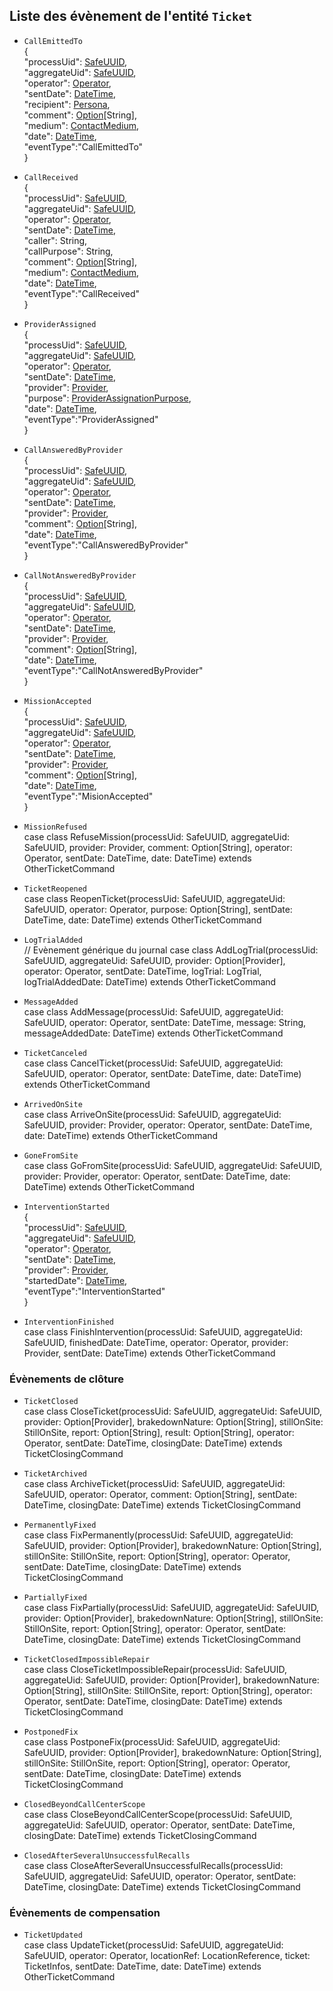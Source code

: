 ## Liste des évènement de l'entité `Ticket`

- `CallEmittedTo`  
{  
  "processUid": [SafeUUID](https://github.com/PerformanceIMMO/documentation/blob/master/Models.md#safeuuid),  
  "aggregateUid": [SafeUUID](https://github.com/PerformanceIMMO/documentation/blob/master/Models.md#safeuuid),  
  "operator": [Operator](https://github.com/PerformanceIMMO/documentation/blob/master/Models.md#operator-enum),  
  "sentDate": [DateTime](https://github.com/PerformanceIMMO/documentation/blob/master/Models.md#datetime),  
  "recipient": [Persona](https://github.com/PerformanceIMMO/documentation/blob/master/Models.md#persona-enum),  
  "comment": [Option](https://github.com/PerformanceIMMO/documentation/blob/master/Models.md#option)[String],  
  "medium": [ContactMedium](https://github.com/PerformanceIMMO/documentation/blob/master/Models.md#contactmedium-enum),  
  "date": [DateTime](https://github.com/PerformanceIMMO/documentation/blob/master/Models.md#datetime),  
  "eventType":"CallEmittedTo"  
}

- `CallReceived`  
{  
  "processUid": [SafeUUID](https://github.com/PerformanceIMMO/documentation/blob/master/Models.md#safeuuid),  
  "aggregateUid": [SafeUUID](https://github.com/PerformanceIMMO/documentation/blob/master/Models.md#safeuuid),  
  "operator": [Operator](https://github.com/PerformanceIMMO/documentation/blob/master/Models.md#operator-enum),  
  "sentDate": [DateTime](https://github.com/PerformanceIMMO/documentation/blob/master/Models.md#datetime),  
  "caller": String,  
  "callPurpose": String,  
  "comment": [Option](https://github.com/PerformanceIMMO/documentation/blob/master/Models.md#option)[String],  
  "medium": [ContactMedium](https://github.com/PerformanceIMMO/documentation/blob/master/Models.md#contactmedium-enum),  
  "date": [DateTime](https://github.com/PerformanceIMMO/documentation/blob/master/Models.md#datetime),  
  "eventType":"CallReceived"  
}

- `ProviderAssigned`  
{  
  "processUid": [SafeUUID](https://github.com/PerformanceIMMO/documentation/blob/master/Models.md#safeuuid),  
  "aggregateUid": [SafeUUID](https://github.com/PerformanceIMMO/documentation/blob/master/Models.md#safeuuid),  
  "operator": [Operator](https://github.com/PerformanceIMMO/documentation/blob/master/Models.md#operator-enum),  
  "sentDate": [DateTime](https://github.com/PerformanceIMMO/documentation/blob/master/Models.md#datetime),  
  "provider": [Provider](https://github.com/PerformanceIMMO/documentation/blob/master/Models.md#provider-enum),  
  "purpose": [ProviderAssignationPurpose](https://github.com/PerformanceIMMO/documentation/blob/master/Models.md#providerassignationpurpose-enum),  
  "date": [DateTime](https://github.com/PerformanceIMMO/documentation/blob/master/Models.md#datetime),  
  "eventType":"ProviderAssigned"  
}

- `CallAnsweredByProvider`  
{  
  "processUid": [SafeUUID](https://github.com/PerformanceIMMO/documentation/blob/master/Models.md#safeuuid),  
  "aggregateUid": [SafeUUID](https://github.com/PerformanceIMMO/documentation/blob/master/Models.md#safeuuid),  
  "operator": [Operator](https://github.com/PerformanceIMMO/documentation/blob/master/Models.md#operator-enum),  
  "sentDate": [DateTime](https://github.com/PerformanceIMMO/documentation/blob/master/Models.md#datetime),  
  "provider": [Provider](https://github.com/PerformanceIMMO/documentation/blob/master/Models.md#provider-enum),  
  "comment": [Option](https://github.com/PerformanceIMMO/documentation/blob/master/Models.md#option)[String],  
  "date": [DateTime](https://github.com/PerformanceIMMO/documentation/blob/master/Models.md#datetime),  
  "eventType":"CallAnsweredByProvider"  
}

- `CallNotAnsweredByProvider`  
{  
  "processUid": [SafeUUID](https://github.com/PerformanceIMMO/documentation/blob/master/Models.md#safeuuid),  
  "aggregateUid": [SafeUUID](https://github.com/PerformanceIMMO/documentation/blob/master/Models.md#safeuuid),  
  "operator": [Operator](https://github.com/PerformanceIMMO/documentation/blob/master/Models.md#operator-enum),  
  "sentDate": [DateTime](https://github.com/PerformanceIMMO/documentation/blob/master/Models.md#datetime),  
  "provider": [Provider](https://github.com/PerformanceIMMO/documentation/blob/master/Models.md#provider-enum),  
  "comment": [Option](https://github.com/PerformanceIMMO/documentation/blob/master/Models.md#option)[String],  
  "date": [DateTime](https://github.com/PerformanceIMMO/documentation/blob/master/Models.md#datetime),  
  "eventType":"CallNotAnsweredByProvider"  
}

- `MissionAccepted`  
{  
  "processUid": [SafeUUID](https://github.com/PerformanceIMMO/documentation/blob/master/Models.md#safeuuid),  
  "aggregateUid": [SafeUUID](https://github.com/PerformanceIMMO/documentation/blob/master/Models.md#safeuuid),  
  "operator": [Operator](https://github.com/PerformanceIMMO/documentation/blob/master/Models.md#operator-enum),  
  "sentDate": [DateTime](https://github.com/PerformanceIMMO/documentation/blob/master/Models.md#datetime),  
  "provider": [Provider](https://github.com/PerformanceIMMO/documentation/blob/master/Models.md#provider-enum),  
  "comment": [Option](https://github.com/PerformanceIMMO/documentation/blob/master/Models.md#option)[String],  
  "date": [DateTime](https://github.com/PerformanceIMMO/documentation/blob/master/Models.md#datetime),  
  "eventType":"MisionAccepted"  
}

- `MissionRefused`  
case class RefuseMission(processUid: SafeUUID,
                         aggregateUid: SafeUUID,
                         provider: Provider,
                         comment: Option[String],
                         operator: Operator,
                         sentDate: DateTime,
                         date: DateTime) extends OtherTicketCommand

- `TicketReopened`  
case class ReopenTicket(processUid: SafeUUID,
                        aggregateUid: SafeUUID,
                        operator: Operator,
                        purpose: Option[String],
                        sentDate: DateTime,
                        date: DateTime) extends OtherTicketCommand

- `LogTrialAdded`  
// Evènement générique du journal
case class AddLogTrial(processUid: SafeUUID,
                       aggregateUid: SafeUUID,
                       provider: Option[Provider],
                       operator: Operator,
                       sentDate: DateTime,
                       logTrial: LogTrial,
                       logTrialAddedDate: DateTime) extends OtherTicketCommand

- `MessageAdded`  
case class AddMessage(processUid: SafeUUID,
                      aggregateUid: SafeUUID,
                      operator: Operator,
                      sentDate: DateTime,
                      message: String,
                      messageAddedDate: DateTime) extends OtherTicketCommand

- `TicketCanceled`  
case class CancelTicket(processUid: SafeUUID,
                        aggregateUid: SafeUUID,
                        operator: Operator,
                        sentDate: DateTime,
                        date: DateTime) extends OtherTicketCommand

- `ArrivedOnSite`  
case class ArriveOnSite(processUid: SafeUUID,
                        aggregateUid: SafeUUID,
                        provider: Provider,
                        operator: Operator,
                        sentDate: DateTime,
                        date: DateTime) extends OtherTicketCommand

- `GoneFromSite`    
case class GoFromSite(processUid: SafeUUID,
                      aggregateUid: SafeUUID,
                      provider: Provider,
                      operator: Operator,
                      sentDate: DateTime,
                      date: DateTime) extends OtherTicketCommand

- `InterventionStarted`  
{  
  "processUid": [SafeUUID](https://github.com/PerformanceIMMO/documentation/blob/master/Models.md#safeuuid),  
  "aggregateUid": [SafeUUID](https://github.com/PerformanceIMMO/documentation/blob/master/Models.md#safeuuid),  
  "operator": [Operator](https://github.com/PerformanceIMMO/documentation/blob/master/Models.md#operator-enum),  
  "sentDate": [DateTime](https://github.com/PerformanceIMMO/documentation/blob/master/Models.md#datetime),  
  "provider": [Provider](https://github.com/PerformanceIMMO/documentation/blob/master/Models.md#provider-enum),  
  "startedDate": [DateTime](https://github.com/PerformanceIMMO/documentation/blob/master/Models.md#datetime),  
  "eventType":"InterventionStarted"  
}

- `InterventionFinished`  
case class FinishIntervention(processUid: SafeUUID,
                              aggregateUid: SafeUUID,
                              finishedDate: DateTime,
                              operator: Operator,
                              provider: Provider,
                              sentDate: DateTime) extends OtherTicketCommand


### Évènements de clôture

- `TicketClosed`  
case class CloseTicket(processUid: SafeUUID,
                       aggregateUid: SafeUUID,
                       provider: Option[Provider],
                       brakedownNature: Option[String],
                       stillOnSite: StillOnSite,
                       report: Option[String],
                       result: Option[String],
                       operator: Operator,
                       sentDate: DateTime,
                       closingDate: DateTime) extends TicketClosingCommand

-  `TicketArchived`  
case class ArchiveTicket(processUid: SafeUUID,
                         aggregateUid: SafeUUID,
                         operator: Operator,
                         comment: Option[String],
                         sentDate: DateTime,
                         closingDate: DateTime) extends TicketClosingCommand

- `PermanentlyFixed`  
case class FixPermanently(processUid: SafeUUID,
                          aggregateUid: SafeUUID,
                          provider: Option[Provider],
                          brakedownNature: Option[String],
                          stillOnSite: StillOnSite,
                          report: Option[String],
                          operator: Operator,
                          sentDate: DateTime,
                          closingDate: DateTime) extends TicketClosingCommand

- `PartiallyFixed`  
case class FixPartially(processUid: SafeUUID,
                       aggregateUid: SafeUUID,
                       provider: Option[Provider],
                       brakedownNature: Option[String],
                       stillOnSite: StillOnSite,
                       report: Option[String],
                       operator: Operator,
                       sentDate: DateTime,
                       closingDate: DateTime) extends TicketClosingCommand

- `TicketClosedImpossibleRepair`  
case class CloseTicketImpossibleRepair(processUid: SafeUUID,
                                       aggregateUid: SafeUUID,
                                       provider: Option[Provider],
                                       brakedownNature: Option[String],
                                       stillOnSite: StillOnSite,
                                       report: Option[String],
                                       operator: Operator,
                                       sentDate: DateTime,
                                       closingDate: DateTime) extends TicketClosingCommand

- `PostponedFix`  
case class PostponeFix(processUid: SafeUUID,
                       aggregateUid: SafeUUID,
                       provider: Option[Provider],
                       brakedownNature: Option[String],
                       stillOnSite: StillOnSite,
                       report: Option[String],
                       operator: Operator,
                       sentDate: DateTime,
                       closingDate: DateTime) extends TicketClosingCommand

- `ClosedBeyondCallCenterScope`  
case class CloseBeyondCallCenterScope(processUid: SafeUUID, aggregateUid: SafeUUID, operator: Operator, sentDate: DateTime, closingDate: DateTime) extends TicketClosingCommand

- `ClosedAfterSeveralUnsuccessfulRecalls`  
case class CloseAfterSeveralUnsuccessfulRecalls(processUid: SafeUUID, aggregateUid: SafeUUID, operator: Operator, sentDate: DateTime, closingDate: DateTime) extends TicketClosingCommand

### Évènements de compensation

- `TicketUpdated`  
case class UpdateTicket(processUid: SafeUUID,
                        aggregateUid: SafeUUID,
                        operator: Operator,
                        locationRef: LocationReference,
                        ticket: TicketInfos,
                        sentDate: DateTime,
                        date: DateTime) extends OtherTicketCommand
